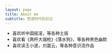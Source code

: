 ```yaml
---
layout: page
title: About me
subtitle: 荒谬时代的日记
---
```




- 喜欢听中国摇滚，等各种土摇
- 喜欢看《两杆大烟枪》《落水狗》，等各种黑色幽默
- 喜欢读王小波，刘震云，等各种意识流作品




###
